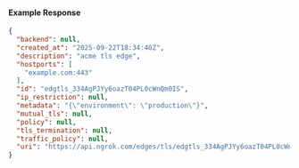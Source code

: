 <!-- Code generated for API Clients. DO NOT EDIT. -->

#### Example Response

```json
{
  "backend": null,
  "created_at": "2025-09-22T18:34:40Z",
  "description": "acme tls edge",
  "hostports": [
    "example.com:443"
  ],
  "id": "edgtls_334AgPJYy6oazT04PL0cWnQm0IS",
  "ip_restriction": null,
  "metadata": "{\"environment\": \"production\"}",
  "mutual_tls": null,
  "policy": null,
  "tls_termination": null,
  "traffic_policy": null,
  "uri": "https://api.ngrok.com/edges/tls/edgtls_334AgPJYy6oazT04PL0cWnQm0IS"
}
```
